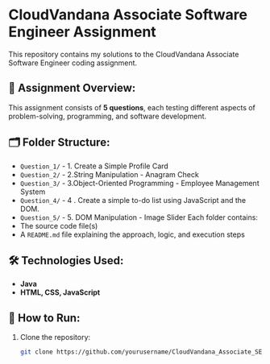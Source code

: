 # CloudVandana Associate Software Engineer Assignment

This repository contains my solutions to the CloudVandana Associate Software Engineer coding assignment.

## 📌 Assignment Overview:
This assignment consists of **5 questions**, each testing different aspects of problem-solving, programming, and software development.

## 🗂 Folder Structure:
- `Question_1/` - 1. Create a Simple Profile Card  
- `Question_2/` - 2.String Manipulation - Anagram Check  
- `Question_3/` - 3.Object-Oriented Programming - Employee Management System  
- `Question_4/` - 4 . Create a simple to-do list using JavaScript and the DOM.  
- `Question_5/` - 5. DOM Manipulation - Image Slider
Each folder contains:
- The source code file(s)  
- A `README.md` file explaining the approach, logic, and execution steps  

## 🛠️ Technologies Used:
- **Java**    
- **HTML, CSS, JavaScript**  

## 🚀 How to Run:
1. Clone the repository:  
   ```sh
   git clone https://github.com/yourusername/CloudVandana_Associate_SE_Assignment.git

